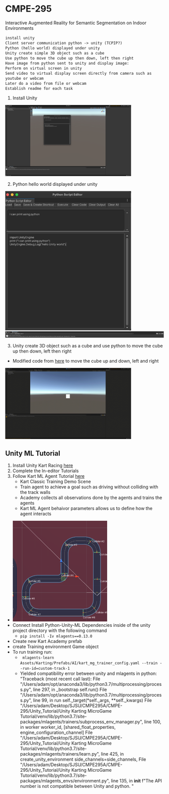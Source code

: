 # CMPE-295
Interactive Augmented Reality for Semantic Segmentation on Indoor Environments

    install unity
    Client server communication python -> unity (TCPIP?)
    Python (hello world) displayed under unity
    Unity create simple 3D object such as a cube
    Use python to move the cube up then down, left then right
    Have image from python sent to unity and display image: 
    Perform on virtual screen in unity
    Send video to virtual display screen directly from camera such as youtube or webcam
    Later do a video from file or webcam
    Establish readme for each task


1. Install Unity

<img src="images/Screen Shot 2022-08-30 at 10.45.50 AM.png" alt = "image" width ="400"/>


2. Python hello world displayed under unity

<img src="images/Screen Shot 2022-08-30 at 10.41.07 AM.png" alt = "image" width ="400"/>
<img src="images/Screen%20Shot%202022-08-30%20at%2010.41.14%20AM.png" alt="image", width ="800"/>


3. Unity create 3D object such as a cube and use python to move the cube up then down, left then right

- Modified code from [here](https://github.com/CanYouCatchMe01/CSharp-and-Python-continuous-communication)
  to move the cube up and down, left and right
   
<img src= "videos/unity_cube_move.gif" alt = "gif" width = "400"/>



## Unity ML Tutorial

1. Install Unity Kart Racing [here](https://learn.unity.com/project/karting-template)
2. Complete the In-editor Tutorials
3. Follow Kart ML Agent Tutorial [here](https://www.youtube.com/watch?v=gYwWolRFt98)
   - Kart Classic Training Demo Scene
   - Train agent to achieve a goal such as driving without colliding with the track walls
   - Academy collects all observations done by the agents and trains the agents
   - Kart ML Agent behaivor parameters allows us to define how the agent interacts
 - <img src = "images/Kart_ML_Track.png" alt = "Kart ML" width = "300"/>
- Connect Install Python-Unity-ML Dependencies inside of the unity project directory  with the following command 
  - `pip install -Iv mlagents==0.13.0`
- Create new Kart Academy prefab
- create Training environment Game object
-  To run training run:
   -  ` mlagents-learn Assets/Karting/Prefabs/AI/kart_mg_trainer_config.yaml --train --run-id=custom-track-1`
   -  Yielded compatibility error between unity and mlagents in python:
"Traceback (most recent call last):
  File "/Users/adam/opt/anaconda3/lib/python3.7/multiprocessing/process.py", line 297, in _bootstrap
    self.run()
  File "/Users/adam/opt/anaconda3/lib/python3.7/multiprocessing/process.py", line 99, in run
    self._target(*self._args, **self._kwargs)
  File "/Users/adam/Desktop/SJSU/CMPE295A/CMPE-295/Unity_Tutorial/Unity Karting MicroGame Tutorial/venv/lib/python3.7/site-packages/mlagents/trainers/subprocess_env_manager.py", line 100, in worker
    worker_id, [shared_float_properties, engine_configuration_channel]
  File "/Users/adam/Desktop/SJSU/CMPE295A/CMPE-295/Unity_Tutorial/Unity Karting MicroGame Tutorial/venv/lib/python3.7/site-packages/mlagents/trainers/learn.py", line 425, in create_unity_environment
    side_channels=side_channels,
  File "/Users/adam/Desktop/SJSU/CMPE295A/CMPE-295/Unity_Tutorial/Unity Karting MicroGame Tutorial/venv/lib/python3.7/site-packages/mlagents_envs/environment.py", line 135, in __init__
    f"The API number is not compatible between Unity and python. "

    